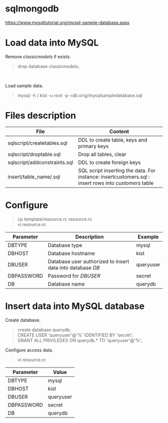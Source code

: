 # sqlmongodb

https://www.mysqltutorial.org/mysql-sample-database.aspx

# Load data into MySQL

Remove *classicmodels* if exists.

> drop database classicmodels;<br>
<br>


Load sample data.<br>

>mysql -h /<host name/> kist -u root -p <db.orig/mysqlsampledatabase.sql <br>

# Files description

| File | Content |
| ---- | ------- |
| sqlscript/createtables.sql  | DDL to create table, keys and primary keys 
| sqlscript/droptable.sql | Drop all tables, clear
| sqlscript/addconstraints.sql | DDL to create foreign keys
| insert/table_name/.sql | SQL script inserting the data. For instance: insertcustomers.sql : insert rows into *customers* table

# Configure

> cp template/resource.rc resource.rc<br>
> vi resource.rc<br>

| Parameter | Description | Example
| ---- | ---- | ---- |
| DBTYPE | Database type | mysql 
| DBHOST | Database hostname | kist
| DBUSER | Database user authorized to insert data into database  *DB* | queryuser
| DBPASSWORD | Password for *DBUSER* | secret
| DB | Database name | querydb

# Insert data into MySQL database

Create database.

> create database querydb;<br>
> CREATE USER 'queryuser'@'%' IDENTIFIED BY 'secret';<br>
> GRANT ALL PRIVILEGES ON querydb.* TO 'queryuser'@'%';<br>


Configure access data.

> vi resource.rc<br>

| Parameter | Value
| --- | ---- |
| DBTYPE | mysql 
| DBHOST | kist
| DBUSER | queryuser
| DBPASSWORD | secret
| DB | querydb


